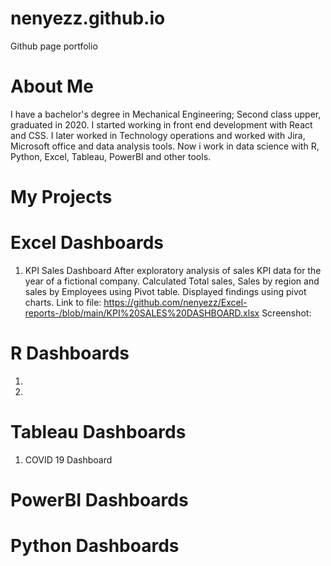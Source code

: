 # nenyezz.github.io
Github page portfolio 
# About Me
I have a bachelor's degree in Mechanical Engineering; Second class upper, graduated in 2020. I started working in front end development with React and CSS. I later worked in Technology operations and worked with Jira, Microsoft office and data analysis tools. Now i work in data science with R, Python, Excel, Tableau, PowerBI and other tools.

# My Projects
# Excel Dashboards 
1. KPI Sales Dashboard
After exploratory analysis of sales KPI data for the year of a fictional company. Calculated Total sales, Sales by region and sales by Employees using Pivot table. Displayed findings using pivot charts.
Link to file: https://github.com/nenyezz/Excel-reports-/blob/main/KPI%20SALES%20DASHBOARD.xlsx
Screenshot:

# R Dashboards
1.

2.


# Tableau Dashboards
1. COVID 19 Dashboard




# PowerBI Dashboards 
# Python Dashboards
